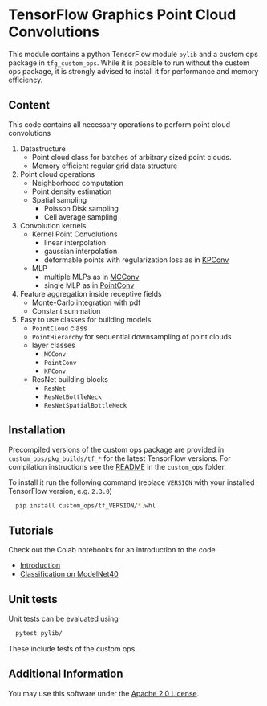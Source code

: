 # TensorFlow Graphics Point Cloud Convolutions

This module contains a python TensorFlow module `pylib` and a custom ops package in `tfg_custom_ops`.
While it is possible to run without the custom ops package, it is strongly advised to install it for performance and memory efficiency.

## Content

This code contains all necessary operations to perform point cloud convolutions

1. Datastructure
    - Point cloud class for batches of arbitrary sized point clouds.
    - Memory efficient regular grid data structure
2. Point cloud operations
    - Neighborhood computation
    - Point density estimation
    - Spatial sampling
      - Poisson Disk sampling
      - Cell average sampling
3. Convolution kernels 
    - Kernel Point Convolutions
      - linear interpolation
      - gaussian interpolation
      - deformable points with regularization loss as in [KPConv](https://arxiv.org/abs/1904.08889)
    - MLP
      - multiple MLPs as in [MCConv](https://arxiv.org/abs/1806.01759)
      - single MLP as in [PointConv](https://arxiv.org/abs/1811.07246)
4. Feature aggregation inside receptive fields
    - Monte-Carlo integration with pdf
    - Constant summation
5. Easy to use classes for building models
    - `PointCloud` class
    - `PointHierarchy` for sequential downsampling of point clouds
    - layer classes
      - `MCConv`
      - `PointConv`
      - `KPConv`
    - ResNet building blocks
      - `ResNet`
      - `ResNetBottleNeck`
      - `ResNetSpatialBottleNeck` 

## Installation

Precompiled versions of the custom ops package are provided in `custom_ops/pkg_builds/tf_*` for the latest TensorFlow versions.
For compilation instructions see the [README](custom_ops/README.md) in the `custom_ops` folder.

To install it run the following command (replace `VERSION` with your installed TensorFlow version, e.g. `2.3.0`)
```bash
  pip install custom_ops/tf_VERSION/*.whl
```

## Tutorials

Check out the Colab notebooks for an introduction to the code

- [Introduction](pylib/notebooks/Introduction.ipynb)
- [Classification on ModelNet40](pylib/notebooks/ModelNet40.ipynb) 

## Unit tests

Unit tests can be evaluated using

```bash
  pytest pylib/
```

These include tests of the custom ops.

## Additional Information

You may use this software under the
[Apache 2.0 License](https://github.com/schellmi42/tensorflow_graphics_point_clouds/blob/master/LICENSE).